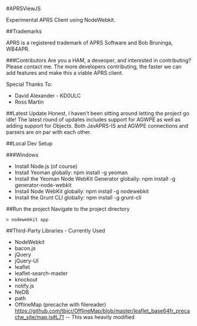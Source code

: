 #APRSViewJS

Experimental APRS Client using NodeWebkit.

##Trademarks

APRS is a registered trademark of APRS Software and Bob Bruninga, WB4APR.

###Contributors
Are you a HAM, a deveoper, and interested in contributing? Please contact me.  The more developers contributing, the faster we can add features and make this a viable APRS client.

Special Thanks To:
- David Alexander - KD0ULC
- Ross Martin

##Latest Update
Honest, I haven't been sitting around letting the project go idle!  The latest round of updates includes support for AGWPE as well as adding support for Objects.  Both JavAPRS-IS and AGWPE connections and parsers are on par with each other.

##Local Dev Setup

###Windows
- Install Node.js (of course)
- Install Yeoman globally: npm install -g yeoman
- Install the Yeoman Node WebKit Generator globally: npm install -g generator-node-webkit
- Install Node WebKit globally: npm install -g nodewebkit
- Install the Grunt CLI globally: npm install -g grunt-cli

##Run the project
Navigate to the project directory

    > nodewebkit app

##Third-Party Libraries - Currently Used
- NodeWebkit
- bacon.js
- jQuery
- jQuery-UI
- leaflet
- leaflet-search-master
- knockout
- notify.js
- NeDB
- path
- OfflineMap (precache with filereader) https://github.com/tbicr/OfflineMap/blob/master/leaflet_base64fr_precache_site/map.js#L71
-- This was heavily modified